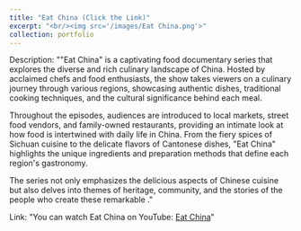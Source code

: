 ```yaml
---
title: "Eat China (Click the Link)"
excerpt: "<br/><img src='/images/Eat China.png'>"
collection: portfolio
---
```

Description: ""Eat China" is a captivating food documentary series that explores the diverse and rich culinary landscape of China. Hosted by acclaimed chefs and food enthusiasts, the show takes viewers on a culinary journey through various regions, showcasing authentic dishes, traditional cooking techniques, and the cultural significance behind each meal.

Throughout the episodes, audiences are introduced to local markets, street food vendors, and family-owned restaurants, providing an intimate look at how food is intertwined with daily life in China. From the fiery spices of Sichuan cuisine to the delicate flavors of Cantonese dishes, "Eat China" highlights the unique ingredients and preparation methods that define each region's gastronomy.

The series not only emphasizes the delicious aspects of Chinese cuisine but also delves into themes of heritage, community, and the stories of the people who create these remarkable ."

Link: "You can watch Eat China on YouTube: [Eat China](https://www.youtube.com/watch?v=oHCBgAcfVKE&list=PL92YWp8gq03EEMA-3qAvL2MiOyK1SmRDx)"

